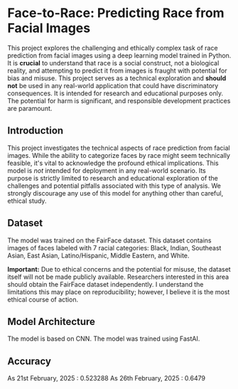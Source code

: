 # Face-to-Race: Predicting Race from Facial Images

This project explores the challenging and ethically complex task of race prediction from facial images using a deep learning model trained in Python. It is **crucial** to understand that race is a social construct, not a biological reality, and attempting to predict it from images is fraught with potential for bias and misuse.  This project serves as a technical exploration and **should not** be used in any real-world application that could have discriminatory consequences. It is intended for research and educational purposes only. The potential for harm is significant, and responsible development practices are paramount.

## Introduction

This project investigates the technical aspects of race prediction from facial images. While the ability to categorize faces by race might seem technically feasible, it's vital to acknowledge the profound ethical implications. This model is *not* intended for deployment in any real-world scenario. Its purpose is strictly limited to research and educational exploration of the challenges and potential pitfalls associated with this type of analysis.  We strongly discourage any use of this model for anything other than careful, ethical study.

## Dataset

The model was trained on the FairFace dataset. This dataset contains images of faces labeled with 7 racial categories: Black, Indian, Southeast Asian, East Asian, Latino/Hispanic, Middle Eastern, and White.

**Important:** Due to ethical concerns and the potential for misuse, the dataset itself will not be made publicly available. Researchers interested in this area should obtain the FairFace dataset independently. I understand the limitations this may place on reproducibility; however, I believe it is the most ethical course of action.

## Model Architecture

The model is based on CNN. The model was trained using FastAI.

## Accuracy

As 21st February, 2025 : 0.523288
As 26th February, 2025 : 0.6479
